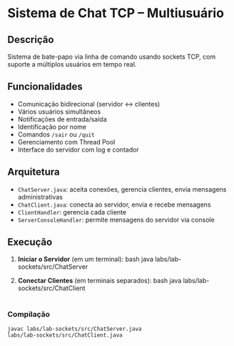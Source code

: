 # Sistema de Chat TCP – Multiusuário 

## Descrição
Sistema de bate-papo via linha de comando usando sockets TCP, com suporte a múltiplos usuários em tempo real. 

## Funcionalidades
- Comunicação bidirecional (servidor ↔ clientes)
- Vários usuários simultâneos
- Notificações de entrada/saída
- Identificação por nome
- Comandos `/sair` ou `/quit`
- Gerenciamento com Thread Pool
- Interface do servidor com log e contador

## Arquitetura
- `ChatServer.java`: aceita conexões, gerencia clientes, envia mensagens administrativas
- `ChatClient.java`: conecta ao servidor, envia e recebe mensagens
- `ClientHandler`: gerencia cada cliente
- `ServerConsoleHandler`: permite mensagens do servidor via console

## Execução

1. **Iniciar o Servidor** (em um terminal):
bash
java labs/lab-sockets/src/ChatServer


2. **Conectar Clientes** (em terminais separados):
bash
java labs/lab-sockets/src/ChatClient 
# 

### Compilação
    
    javac labs/lab-sockets/src/ChatServer.java 
    labs/lab-sockets/src/ChatClient.java
